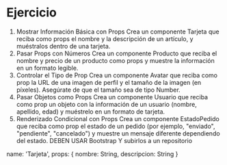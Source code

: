 # Ejercicio

1. Mostrar Información Básica con Props
Crea un componente Tarjeta que reciba como props el nombre y la descripción de un artículo, y muéstralos dentro de una tarjeta.
2. Pasar Props con Números
Crea un componente Producto que reciba el nombre y precio de un producto como props y muestre la información en un formato legible.
3. Controlar el Tipo de Prop
Crea un componente Avatar que reciba como prop la URL de una imagen de perfil y el tamaño de la imagen (en píxeles). Asegúrate de que el tamaño sea de tipo Number.
4. Pasar Objetos como Props
Crea un componente Usuario que reciba como prop un objeto con la información de un usuario (nombre, apellido, edad) y muéstrelo en un formato de tarjeta.
5. Renderizado Condicional con Props
Crea un componente EstadoPedido que reciba como prop el estado de un pedido (por ejemplo, "enviado", "pendiente", "cancelado") y muestre un mensaje diferente dependiendo del estado.
DEBEN USAR Bootstrap Y subirlos a un repositorio

  name: 'Tarjeta',
  props: {
    nombre: String,
    descripcion: String
  }